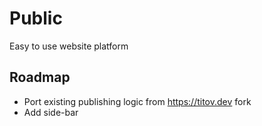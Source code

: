 # Public

Easy to use website platform

## Roadmap

- Port existing publishing logic from https://titov.dev fork
- Add side-bar

